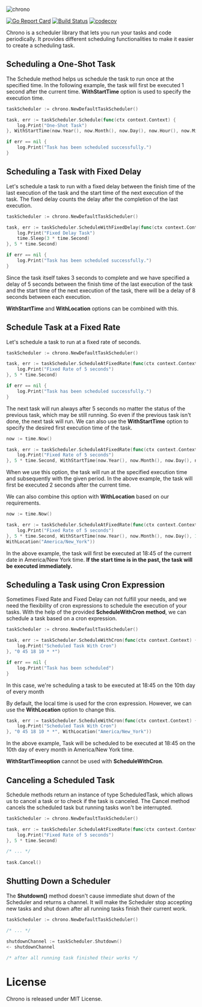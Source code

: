![chrono](https://user-images.githubusercontent.com/5354910/118358070-739adb00-b57d-11eb-989b-68baf83f9584.png)

[![Go Report Card](https://goreportcard.com/badge/github.com/procyon-projects/chrono)](https://goreportcard.com/report/github.com/procyon-projects/chrono)
[![Build Status](https://travis-ci.com/procyon-projects/chrono.svg?branch=main)](https://travis-ci.com/procyon-projects/chrono)
[![codecov](https://codecov.io/gh/procyon-projects/chrono/branch/main/graph/badge.svg?token=OREV0YI8VU)](https://codecov.io/gh/procyon-projects/chrono)

Chrono is a scheduler library that lets you run your tasks and code periodically. It provides different scheduling functionalities to make it easier to create a scheduling task.

## Scheduling a One-Shot Task

The Schedule method helps us schedule the task to run once at the specified time. In the following example, the task will first be executed 1 second after the current time.
**WithStartTime** option is used to specify the execution time.

```go
taskScheduler := chrono.NewDefaultTaskScheduler()

task, err := taskScheduler.Schedule(func(ctx context.Context) {
    log.Print("One-Shot Task")
}, WithStartTime(now.Year(), now.Month(), now.Day(), now.Hour(), now.Minute(), now.Second()+1, now.Nanosecond()))

if err == nil {
    log.Print("Task has been scheduled successfully.")
}
```

## Scheduling a Task with Fixed Delay

Let's schedule a task to run with a fixed delay between the finish time of the last execution of the task and the start time of the next execution of the task.
The fixed delay counts the delay after the completion of the last execution.

```go
taskScheduler := chrono.NewDefaultTaskScheduler()

task, err := taskScheduler.ScheduleWithFixedDelay(func(ctx context.Context) {
    log.Print("Fixed Delay Task")
    time.Sleep(3 * time.Second)
}, 5 * time.Second)

if err == nil {
    log.Print("Task has been scheduled successfully.")
}
```

Since the task itself takes 3 seconds to complete and we have specified a delay of 5 seconds between the finish time of the last execution of the task and the start time of the next execution of the task, there will be a delay of 8 seconds between each execution.

**WithStartTime** and **WithLocation** options can be combined with this.

## Schedule Task at a Fixed Rate

Let's schedule a task to run at a fixed rate of seconds.

```go
taskScheduler := chrono.NewDefaultTaskScheduler()

task, err := taskScheduler.ScheduleAtFixedRate(func(ctx context.Context) {
    log.Print("Fixed Rate of 5 seconds")
}, 5 * time.Second)

if err == nil {
    log.Print("Task has been scheduled successfully.")
}
```

The next task will run always after 5 seconds no matter the status of the previous task, which may be still running. So even if the previous task isn't done, the next task will run.
We can also use the **WithStartTime** option to specify the desired first execution time of the task.

```go
now := time.Now()

task, err := taskScheduler.ScheduleAtFixedRate(func(ctx context.Context) {
    log.Print("Fixed Rate of 5 seconds")
}, 5 * time.Second, WithStartTime(now.Year(), now.Month(), now.Day(), now.Hour(), now.Minute(), now.Second() + 2, 0))
```

When we use this option, the task will run at the specified execution time and subsequently with the given period. In the above example, the task will first be executed 2 seconds after the current time.

We can also combine this option with **WithLocation** based on our requirements.

```go
now := time.Now()

task, err := taskScheduler.ScheduleAtFixedRate(func(ctx context.Context) {
    log.Print("Fixed Rate of 5 seconds")
}, 5 * time.Second, WithStartTime(now.Year(), now.Month(), now.Day(), 18, 45, 0, 0),
WithLocation("America/New_York"))
```

In the above example, the task will first be executed at 18:45 of the current date in America/New York time.
**If the start time is in the past, the task will be executed immediately.**

## Scheduling a Task using Cron Expression

Sometimes Fixed Rate and Fixed Delay can not fulfill your needs, and we need the flexibility of cron expressions to schedule the execution of your tasks. With the help of the provided **ScheduleWithCron method**, we can schedule a task based on a cron expression.

```go
taskScheduler := chrono.NewDefaultTaskScheduler()

task, err := taskScheduler.ScheduleWithCron(func(ctx context.Context) {
    log.Print("Scheduled Task With Cron")
}, "0 45 18 10 * *")

if err == nil {
    log.Print("Task has been scheduled")
}
```

In this case, we're scheduling a task to be executed at 18:45  on the 10th day of every month

By default, the local time is used for the cron expression. However, we can use the **WithLocation** option to change this.

```go
task, err := taskScheduler.ScheduleWithCron(func(ctx context.Context) {
    log.Print("Scheduled Task With Cron")
}, "0 45 18 10 * *", WithLocation("America/New_York"))
```

In the above example, Task will be scheduled to be executed at 18:45 on the 10th day of every month in America/New York time.

**WithStartTimeoption** cannot be used with **ScheduleWithCron**.

## Canceling a Scheduled Task

Schedule methods return an instance of type ScheduledTask, which allows us to cancel a task or to check if the task is canceled. The Cancel method cancels the scheduled task but running tasks won't be interrupted.


```go
taskScheduler := chrono.NewDefaultTaskScheduler()

task, err := taskScheduler.ScheduleAtFixedRate(func(ctx context.Context) {
    log.Print("Fixed Rate of 5 seconds")
}, 5 * time.Second)

/* ... */
    
task.Cancel()
```

## Shutting Down a Scheduler

The **Shutdown()** method doesn't cause immediate shut down of the Scheduler and returns a channel. It will make the Scheduler stop accepting new tasks and shut down after all running tasks finish their current work.


```go
taskScheduler := chrono.NewDefaultTaskScheduler()

/* ... */

shutdownChannel := taskScheduler.Shutdown()
<- shutdownChannel
    
/* after all running task finished their works */
```

# License

Chrono is released under MIT License.
